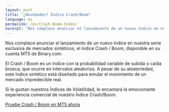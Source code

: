 ```yaml
---
layout: post
title: "¿Novedades? Índice Crash/Boom"
language: es
permalink: /es/Crash-Boom-Index/
excerpt: "Nos complace anunciar el lanzamiento de un nuevo índice en nuestra serie exclusiva de mercados sintéticos, el índice Crash / Boom, disponible en su cuenta MT5 de Binary.com..."
---
```


Nos complace anunciar el lanzamiento de un nuevo índice en nuestra serie exclusiva de mercados sintéticos, el índice Crash / Boom, disponible en su cuenta MT5 de Binary.com.

El Crash / Boom es un índice con la probabilidad variable de subida o caída brusca, que ocurre en intervalos aleatorios. A pesar de su aleatoriedad, este índice sintético está diseñado para emular el movimiento de un mercado impredecible real.
 
Si le gustan nuestros Índices de Volatilidad, le encantará la emocionante experiencia comercial de nuestro Índice Crash/Boom.

<div class="cta">
    <a class="button" href="https://www.binary.com/es/user/metatrader.html"><span>Pruebe Crash / Boom en MT5 ahora</span></a>
</div>
